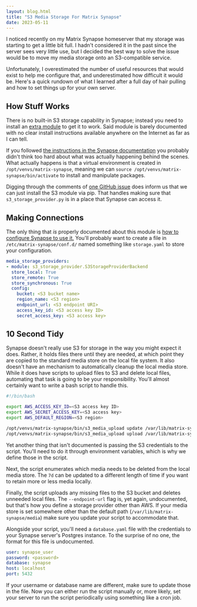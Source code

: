 ```yaml
---
layout: blog.html
title: "S3 Media Storage For Matrix Synapse"
date: 2023-05-11
---
```


I noticed recently on my Matrix Synapse homeserver that my storage was starting to get a little bit full. I hadn't considered it in the past since the server sees very little use, but I decided the best way to solve the issue would be to move my media storage onto an S3-compatible service.

Unfortunately, I overestimated the number of useful resources that would exist to help me configure that, and underestimated how difficult it would be. Here's a quick rundown of what I learned after a full day of hair pulling and how to set things up for your own server.
<!-- more -->

## How Stuff Works

There is no built-in S3 storage capability in Synapse; instead you need to install an [extra module](https://github.com/matrix-org/synapse-s3-storage-provider) to get it to work. Said module is barely documented with no clear install instructions available anywhere on the Internet as far as I can tell.

If you followed [the instructions in the Synapse documentation](https://matrix-org.github.io/synapse/latest/setup/installation.html) you probably didn't think too hard about what was actually happening behind the scenes. What actually happens is that a virtual environment is created in `/opt/venvs/matrix-synapse`, meaning we can `source /opt/venvs/matrix-synapse/bin/activate` to install and manipulate packages.

Digging through the comments of [one GitHub issue](https://github.com/matrix-org/synapse-s3-storage-provider/issues/14#issuecomment-847146994) does inform us that we can just install the S3 module via pip. That handles making sure that `s3_storage_provider.py` is in a place that Synapse can access it.

## Making Connections

The only thing that *is* properly documented about this module is [how to configure Synapse to use it.](https://github.com/matrix-org/synapse-s3-storage-provider#usage) You'll probably want to create a file in `/etc/matrix-synapse/conf.d/` named something like `storage.yaml` to store your configuration.

```yaml
media_storage_providers:
- module: s3_storage_provider.S3StorageProviderBackend
  store_local: True
  store_remote: True
  store_synchronous: True
  config:
    bucket: <S3 bucket name>
    region_name: <S3 region>
    endpoint_url: <S3 endpoint URI>
    access_key_id: <S3 access key ID>
    secret_access_key: <S3 access key>
```

## 10 Second Tidy

Synapse doesn't really use S3 for storage in the way you might expect it does. Rather, it holds files there until they are needed, at which point they are copied to the standard media store on the local file system. It also doesn't have an mechanism to automatically cleanup the local media store. While it does have scripts to upload files to S3 and delete local files, automating that task is going to be your responsibility. You'll almost certainly want to write a bash script to handle this.

```bash
#!/bin/bash

export AWS_ACCESS_KEY_ID=<S3 access key ID>
export AWS_SECRET_ACCESS_KEY=<S3 access key>
export AWS_DEFAULT_REGION=<S3 region>

/opt/venvs/matrix-synapse/bin/s3_media_upload update /var/lib/matrix-synapse/media 7d
/opt/venvs/matrix-synapse/bin/s3_media_upload upload /var/lib/matrix-synapse/media <S3 bucket name> --delete --endpoint-url <S3 endpoint URI>
```

Yet another thing that isn't documented is passing the S3 credentials to the script. You'll need to do it through environment variables, which is why we define those in the script.

Next, the script enumerates which media needs to be deleted from the local media store. The `7d` can be updated to a different length of time if you want to retain more or less media locally.

Finally, the script uploads any missing files to the S3 bucket and deletes unneeded local files. The `--endpoint-url` flag is, yet again, undocumented, but that's how you define a storage provider other than AWS. If your media store is set somewhere other than the default path (`/var/lib/matrix-synapse/media`) make sure you update your script to accommodate that.

Alongside your script, you'll need a `database.yaml` file with the credentials to your Synapse server's Postgres instance. To the surprise of no one, the format for this file is undocumented.

```yaml
user: synapse_user
password: <password>
database: synapse
host: localhost
port: 5432
```

If your username or database name are different, make sure to update those in the file. Now you can either run the script manually or, more likely, set your server to run the script periodically using something like a cron job.
